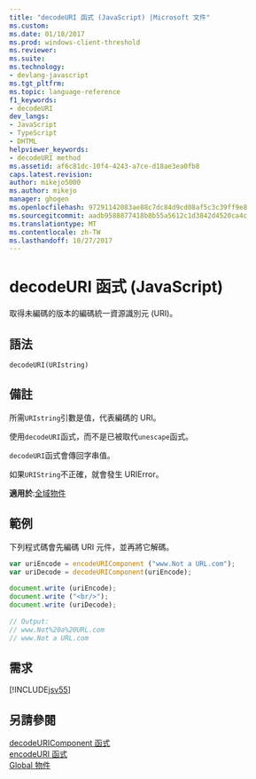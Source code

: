 ```yaml
---
title: "decodeURI 函式 (JavaScript) |Microsoft 文件"
ms.custom: 
ms.date: 01/18/2017
ms.prod: windows-client-threshold
ms.reviewer: 
ms.suite: 
ms.technology:
- devlang-javascript
ms.tgt_pltfrm: 
ms.topic: language-reference
f1_keywords:
- decodeURI
dev_langs:
- JavaScript
- TypeScript
- DHTML
helpviewer_keywords:
- decodeURI method
ms.assetid: af6c81dc-10f4-4243-a7ce-d18ae3ea0fb8
caps.latest.revision: 
author: mikejo5000
ms.author: mikejo
manager: ghogen
ms.openlocfilehash: 97291142083ae88c7dc84d9cd08af5c3c39ff9e8
ms.sourcegitcommit: aadb9588877418b8b55a5612c1d3842d4520ca4c
ms.translationtype: MT
ms.contentlocale: zh-TW
ms.lasthandoff: 10/27/2017
---
```

# <a name="decodeuri-function-javascript"></a>decodeURI 函式 (JavaScript)
取得未編碼的版本的編碼統一資源識別元 (URI)。  
  
## <a name="syntax"></a>語法  
  
```  
decodeURI(URIstring)  
```  
  
## <a name="remarks"></a>備註  
 所需`URIstring`引數是值，代表編碼的 URI。  
  
 使用`decodeURI`函式，而不是已被取代`unescape`函式。  
  
 `decodeURI`函式會傳回字串值。  
  
 如果`URIString`不正確，就會發生 URIError。  
  
 **適用於**:[全域物件](../../javascript/reference/global-object-javascript.md)  
  
## <a name="example"></a>範例  
 下列程式碼會先編碼 URI 元件，並再將它解碼。  
  
```JavaScript  
var uriEncode = encodeURIComponent ("www.Not a URL.com");  
var uriDecode = decodeURIComponent(uriEncode);  
  
document.write (uriEncode);  
document.write ("<br/>");  
document.write (uriDecode);  
  
// Output:  
// www.Not%20a%20URL.com  
// www.Not a URL.com  
```  
  
## <a name="requirements"></a>需求  
 [!INCLUDE[jsv55](../../javascript/reference/includes/jsv55-md.md)]  
  
## <a name="see-also"></a>另請參閱  
 [decodeURIComponent 函式](../../javascript/reference/decodeuricomponent-function-javascript.md)   
 [encodeURI 函式](../../javascript/reference/encodeuri-function-javascript.md)   
 [Global 物件](../../javascript/reference/global-object-javascript.md)